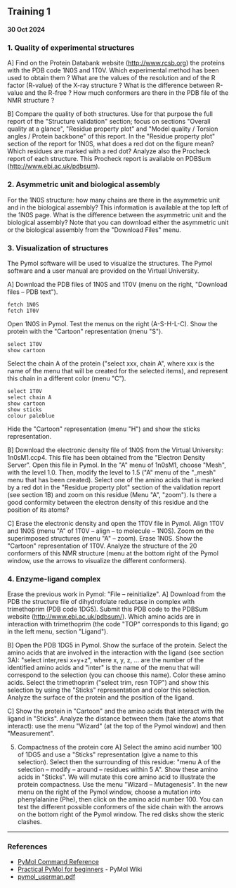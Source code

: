 ## Training 1
#### 30 Oct 2024

### 1. Quality of experimental structures

A] Find on the Protein Databank website (http://www.rcsb.org) the proteins with the PDB code
1N0S and 1T0V. Which experimental method has been used to obtain them ? What are the
values of the resolution and of the R factor (R-value) of the X-ray structure ? What is the
difference between R-value and the R-free ? How much conformers are there in the PDB file
of the NMR structure ?

B] Compare the quality of both structures. Use for that purpose the full report of the "Structure
validation" section; focus on sections "Overall quality at a glance", "Residue property plot" and
"Model quality / Torsion angles / Protein backbone" of this report. In the "Residue property
plot" section of the report for 1N0S, what does a red dot on the figure mean? Which residues
are marked with a red dot?
Analyze also the Procheck report of each structure. This Procheck report is available on
PDBSum (http://www.ebi.ac.uk/pdbsum).

### 2. Asymmetric unit and biological assembly

For the 1N0S structure: how many chains are there in the asymmetric unit and in the biological
assembly? This information is available at the top left of the 1N0S page. What is the difference
between the asymmetric unit and the biological assembly?
Note that you can download either the asymmetric unit or the biological assembly from the
"Download Files" menu.

### 3. Visualization of structures

The Pymol software will be used to visualize the structures. The Pymol software and a user
manual are provided on the Virtual University.

A] Download the PDB files of 1N0S and 1T0V (menu on the right, "Download files – PDB
text"). 

```
fetch 1N0S
fetch 1T0V
```

Open 1N0S in Pymol. Test the menus on the right (A-S-H-L-C). Show the protein with
the "Cartoon" representation (menu "S"). 

```
select 1T0V
show cartoon
```

Select the chain A of the protein ("select xxx, chain A", where xxx is the name of the menu that will be created for the selected items), and represent this chain in a different color (menu "C").

```
select 1T0V
select chain A
show cartoon
show sticks
colour paleblue
```


Hide the "Cartoon" representation (menu "H") and show the sticks representation.

B] Download the electronic density file of 1N0S from the Virtual University: 1n0sM1.ccp4.
This file has been obtained from the "Electron Density Server". Open this file in Pymol. In the
"A" menu of 1n0sM1, choose "Mesh", with the level 1.0. Then, modify the level to 1.5 ("A"
menu of the "_mesh" menu that has been created). Select one of the amino acids that is marked
by a red dot in the "Residue property plot" section of the validation report (see section 1B) and
zoom on this residue (Menu "A", "zoom"). Is there a good conformity between the electron
density of this residue and the position of its atoms?

C] Erase the electronic density and open the 1T0V file in Pymol. Align 1T0V and 1N0S (menu
"A" of 1T0V – align – to molecule – 1N0S). Zoom on the superimposed structures (menu "A"
– zoom). Erase 1N0S. Show the "Cartoon" representation of 1T0V. Analyze the structure of the
20 conformers of this NMR structure (menu at the bottom right of the Pymol window, use the
arrows to visualize the different conformers).

### 4. Enzyme-ligand complex

Erase the previous work in Pymol: "File – reinitialize".
A] Download from the PDB the structure file of dihydrofolate reductase in complex with
trimethoprim (PDB code 1DG5). Submit this PDB code to the PDBSum website
(http://www.ebi.ac.uk/pdbsum/). Which amino acids are in interaction with trimethoprim (the code "TOP" corresponds to this ligand; go in the left menu, section "Ligand").

B] Open the PDB 1DG5 in Pymol. Show the surface of the protein. Select the amino acids that
are involved in the interaction with the ligand (see section 3A): "select inter,resi x+y+z", where
x, y, z, … are the number of the identified amino acids and "inter" is the name of the menu that
will correspond to the selection (you can choose this name). Color these amino acids. Select
the trimethoprim ("select trim, resn TOP") and show this selection by using the "Sticks"
representation and color this selection. Analyze the surface of the protein and the position of
the ligand.

C] Show the protein in "Cartoon" and the amino acids that interact with the ligand in "Sticks".
Analyze the distance between them (take the atoms that interact): use the menu "Wizard" (at
the top of the Pymol window) and then "Measurement".

5. Compactness of the protein core
A] Select the amino acid number 100 of 1DG5 and use a "Sticks" representation (give a name
to this selection). Select then the surrounding of this residue: "menu A of the selection – modify 
– around – residues within 5 A". Show these amino acids in "Sticks". We will mutate this core
amino acid to illustrate the protein compactness. Use the menu "Wizard – Mutagenesis". In the
new menu on the right of the Pymol window, choose a mutation into phenylalanine (Phe), then
click on the amino acid number 100. You can test the different possible conformers of the side
chain with the arrows on the bottom right of the Pymol window. The red disks show the steric
clashes.



---
### References 
- [PyMol Command Reference](https://pymol.org/pymol-command-ref.html)
- [Practical PyMol for beginners](https://pymolwiki.org/index.php/Practical_Pymol_for_Beginners) - PyMol Wiki
- [pymol_userman.pdf](https://github.com/user-attachments/files/17226685/pymol_userman.pdf)

